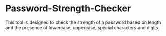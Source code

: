 ﻿# Password-Strength-Checker
This tool is designed to check the strength of a password based on length and the presence of lowercase, uppercase, special characters and digits.
